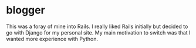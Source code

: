 # blogger

This was a foray of mine into Rails. I really liked Rails initially but decided to go with Django for my personal site. My main motivation to switch was that I wanted more experience with Python.
